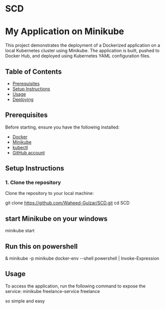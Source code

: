 # SCD
# My Application on Minikube
This project demonstrates the deployment of a Dockerized application on a local Kubernetes cluster using Minikube. The application is built, pushed to Docker Hub, and deployed using Kubernetes YAML configuration files.

## Table of Contents
- [Prerequisites](#prerequisites)
- [Setup Instructions](#setup-instructions)
- [Usage](#usage)
- [Deploying](#deploying)

## Prerequisites
Before starting, ensure you have the following installed:
- [Docker](https://www.docker.com/get-started)
- [Minikube](https://minikube.sigs.k8s.io/docs/)
- [kubectl](https://kubernetes.io/docs/tasks/tools/install-kubectl/)
- [GitHub account](https://github.com/)

## Setup Instructions

### 1. Clone the repository
Clone the repository to your local machine:

git clone https://github.com/Waheed-Gulzar/SCD.git
cd SCD

## start Minikube on your windows
minikube start

## Run this on powershell
& minikube -p minikube docker-env --shell powershell | Invoke-Expression

## Usage
To access the application, run the following command to expose the service:
minikube freelance-service freelance


so simple and easy



